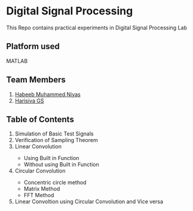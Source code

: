 # Digital Signal Processing 
 This Repo contains practical experiments in Digital Signal Processing Lab
## Platform used
 MATLAB 
## Team Members
  <ol>
    <li><a href="https://github.com/itshabeeb">Habeeb Muhammed Niyas</a></li>
    <li><a href="https://github.com/Harisiva-GS">Harisiva GS</a></li>
  </ol>
  
 ## Table of Contents
   <ol>
     <li>Simulation of Basic Test Signals</li>
     <li>Verification of Sampling Theorem</li>
     <li>Linear Convolution</li>
       <ul>
         <li>Using Built in Function</li>
         <li>Without using Built in Function</li>
       </ul>
     <li>Circular Convolution</li>
       <ul>
         <li>Concentric circle method</li>
         <li>Matrix Method</li>
         <li>FFT Method</li>
       </ul>
     <li>Linear Convoltion using Circular Convolution and Vice versa</li>
   </ol>
